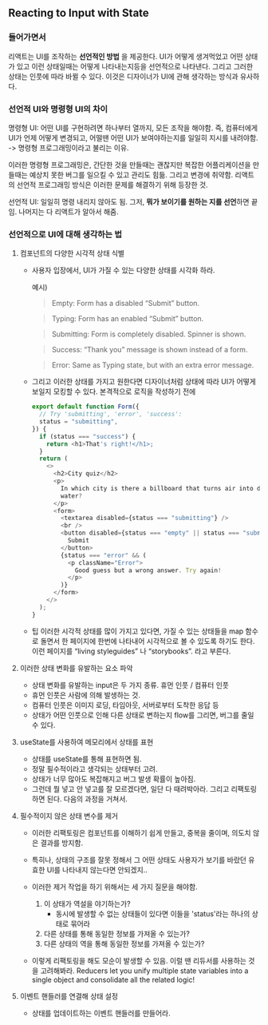 ## Reacting to Input with State

### 들어가면서

리액트는 UI를 조작하는 **선언적인 방법** 을 제공한다. UI가 어떻게 생겨먹었고 어떤 상태가 있고 이런 상태일때는 어떻게 나타내는지등을 선언적으로 나타낸다. 그리고 그러한 상태는 인풋에 따라 바뀔 수 있다. 이것은 디자이너가 UI에 관해 생각하는 방식과 유사하다.

### 선언적 UI와 명령형 UI의 차이

명령형 UI: 어떤 UI를 구현하려면 하나부터 열까지, 모든 조작을 해야함. 즉, 컴퓨터에게 UI가 언제 어떻게 변경되고, 어떨땐 어떤 UI가 보여야하는지를 일일히 지시를 내려야함. -> 명령형 프로그래밍이라고 불리는 이유.

이러한 명령형 프로그래밍은, 간단한 것을 만들때는 괜찮지만 복잡한 어플리케이션을 만들때는 예상치 못한 버그를 일으킬 수 있고 관리도 힘듦. 그리고 변경에 취약함. 리액트의 선언적 프로그래밍 방식은 이러한 문제를 해결하기 위해 등장한 것.

선언적 UI: 일일히 명령 내리지 않아도 됨. 그저, **뭐가 보이기를 원하는 지를 선언**하면 끝임. 나머지는 다 리액트가 알아서 해줌.

### 선언적으로 UI에 대해 생각하는 법

1. 컴포넌트의 다양한 시각적 상태 식별

   - 사용자 입장에서, UI가 가질 수 있는 다양한 상태를 시각화 하라.

     예시)

     > Empty: Form has a disabled “Submit” button.

     > Typing: Form has an enabled “Submit” button.

     > Submitting: Form is completely disabled. Spinner is shown.

     > Success: “Thank you” message is shown instead of a form.

     > Error: Same as Typing state, but with an extra error message.

   - 그리고 이러한 상태를 가지고 원한다면 디자이너처럼 상태에 따라 UI가 어떻게 보일지 모킹할 수 있다. 본격적으로 로직을 작성하기 전에
     ```javascript
     export default function Form({
       // Try 'submitting', 'error', 'success':
       status = "submitting",
     }) {
       if (status === "success") {
         return <h1>That's right!</h1>;
       }
       return (
         <>
           <h2>City quiz</h2>
           <p>
             In which city is there a billboard that turns air into drinkable
             water?
           </p>
           <form>
             <textarea disabled={status === "submitting"} />
             <br />
             <button disabled={status === "empty" || status === "submitting"}>
               Submit
             </button>
             {status === "error" && (
               <p className="Error">
                 Good guess but a wrong answer. Try again!
               </p>
             )}
           </form>
         </>
       );
     }
     ```
   - 팁
     이러한 시각적 상태를 많이 가지고 있다면, 가질 수 있는 상태들을 map 함수로 돌면서 한 페이지에 한번에 나타내어 시각적으로 볼 수 있도록 하기도 한다. 이런 페이지를 “living styleguides” 나 “storybooks”. 라고 부른다.

2. 이러한 상태 변화를 유발하는 요소 파악

   - 상태 변화를 유발하는 input은 두 가지 종류. 휴먼 인풋 / 컴퓨터 인풋
   - 휴먼 인풋은 사람에 의해 발생하는 것.
   - 컴퓨터 인풋은 이미지 로딩, 타임아웃, 서버로부터 도착한 응답 등
   - 상태가 어떤 인풋으로 인해 다른 상태로 변하는지 flow를 그리면, 버그를 줄일 수 있다.

3. useState를 사용하여 메모리에서 상태를 표현

   - 상태를 useState를 통해 표현하면 됨.
   - 정말 필수적이라고 생각되는 상태부터 고려.
   - 상태가 너무 많아도 복잡해지고 버그 발생 확률이 높아짐.
   - 그런데 뭘 넣고 안 넣고를 잘 모르겠다면, 일단 다 때려박아라. 그리고 리팩토링 하면 된다. 다음의 과정을 거쳐서.

4. 필수적이지 않은 상태 변수를 제거

   - 이러한 리팩토링은 컴포넌트를 이해하기 쉽게 만들고, 중복을 줄이며, 의도치 않은 결과를 방지함.
   - 특히나, 상태의 구조를 잘못 정해서 그 어떤 상태도 사용자가 보기를 바랐던 유효한 UI를 나타내지 않는다면 안되겠지..
   - 이러한 제거 작업을 하기 위해서는 세 가지 질문을 해야함.

     1. 이 상태가 역설을 야기하는가?
        - 동시에 발생할 수 없는 상태들이 있다면 이들을 'status'라는 하나의 상태로 묶어라
     2. 다른 상태를 통해 동일한 정보를 가져올 수 있는가?
     3. 다른 상태의 역을 통해 동일한 정보를 가져올 수 있는가?

   - 이렇게 리팩토링을 해도 모순이 발생할 수 있음. 이럴 땐 리듀서를 사용하는 것을 고려해봐라. Reducers let you unify multiple state variables into a single object and consolidate all the related logic!

5. 이벤트 핸들러를 연결해 상태 설정
   - 상태를 업데이트하는 이벤트 핸들러를 만들어라.
